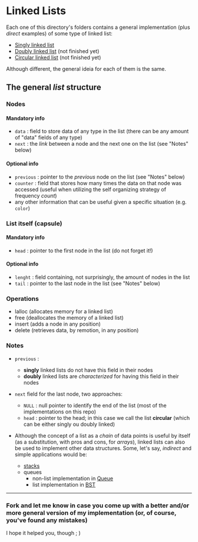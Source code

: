 # Linked Lists

Each one of this directory's folders contains a general implementation (plus *direct* examples) of some type of linked list:

* [Singly linked list](singly-linked)
* [Doubly linked list](doubly-linked) (not finished yet)
* [Circular linked list](circular-list) (not finished yet)

Although different, the general ideia for each of them is the same.

## The general *list* structure

### Nodes

#### Mandatory info

* `data` : field to store data of any type in the list (there can be any amount of "data" fields of any type)
* `next` : the *link* between a node and the next one on the list (see "Notes" below)

#### Optional info

* `previous` : pointer to the *previous* node on the list (see "Notes" below)
* `counter` : field that stores how many times the data on that node was accessed (useful when utilizing the self organizing strategy of frequency *count*)
* any other information that can be useful given a specific situation (e.g. `color`)

### List itself (capsule)

#### Mandatory info

* `head` : pointer to the first node in the list (do not forget it!)

#### Optional info

* `lenght` : field containing, not surprisingly, the amount of nodes in the list
* `tail` : pointer to the last node in the list (see "Notes" below)

### Operations

* lalloc (allocates memory for a linked list)
* free (deallocates the memory of a linked list)
* insert (adds a node in any position)
* delete (retrieves data, by remotion, in any position)

### Notes

* `previous` :
  * **singly** linked lists do not have this field in their nodes
  * **doubly** linked lists are *characterized* for having this field in their nodes

* `next` field for the last node, two approaches:
  * `NULL` : null pointer to identify the end of the list (most of the implementations on this repo)
  * `head` : pointer to the head; in this case we call the list **circular** (which can be either singly ou doubly linked)

* Although the concept of a list as a *chain* of data points is useful by itself (as a substitution, with pros and cons, for *arrays*), linked lists can also be used to implement other data structures. Some, let's say, *indirect* and simple applications would be:
  * [stacks](https://github.com/matheus-ft/data-structures/tree/main/stack)
  * queues
    * non-list implementation in [Queue](https://github.com/matheus-ft/data-structures/tree/main/queue)
    * list implementation in [BST](https://github.com/matheus-ft/data-structures/tree/main/binary-search-tree)

---

### Fork and let me know in case you come up with a better and/or more general version of my implementation (or, of course, you've found any mistakes)

 I hope it helped you, though ; )
